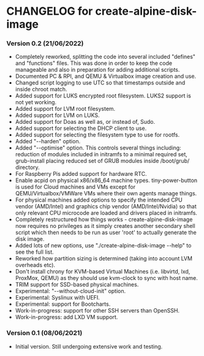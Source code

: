 # CHANGELOG for create-alpine-disk-image

### Version 0.2 (21/06/2022)

* Completely reworked, splitting the code into several included "defines" and "functions" files. This was done in order to keep the code manageable and also in preparation for adding additional scripts.
* Documented PC & RPI, and QEMU & Virtualbox image creation and use.
* Changed script logging to use UTC so that timestamps outside and inside chroot match.
* Added support for LUKS encrypted root filesystem. LUKS2 support is not yet working.
* Added support for LVM root filesystem.
* Added support for LVM on LUKS.
* Added support for Doas as well as, or instead of, Sudo.
* Added support for selecting the DHCP client to use.
* Added support for selecting the filesystem type to use for rootfs.
* Added "--harden" option.
* Added "--optimise" option. This controls several things including: reduction of modules included in initramfs to a minimal required set, grub-install placing reduced set of GRUB modules inside /boot/grub/ directory.
* For Raspberry Pis added support for hardware RTC.
* Enable acpid on physical x86/x86_64 machine types. tiny-power-button is used for Cloud machines and VMs except for QEMU/Virtualbox/VMWare VMs where their own agents manage things.
* For physical machines added options to specify the intended CPU vendor (AMD/Intel) and graphics chip vendor (AMD/Intel/Nvidia) so that only relevant CPU microcode are loaded and drivers placed in initramfs.
* Completely restructured how things works - create-alpine-disk-image now requires no privileges as it simply creates another secondary shell script which then needs to be run as user 'root' to actually generate the disk image.
* Added lots of new options, use "./create-alpine-disk-image --help" to see the full list.
* Reworked how partition sizing is determined (taking into account LVM overheads etc).
* Don't install chrony for KVM-based Virtual Machines (i.e. libvirtd, lxd, ProxMox, QEMU) as they should use kvm-clock to sync with host name.
* TRIM support for SSD-based physical machines.
* Experimental: "--without-cloud-init" option.
* Experimental: Syslinux with UEFI.
* Experimental: support for Bootcharts.
* Work-in-progress: support for other SSH servers than OpenSSH.
* Work-in-progress: add LXD VM support.

### Version 0.1 (08/06/2021)

* Initial version. Still undergoing extensive work and testing.
